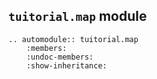## `tuitorial.map` module

```{eval-rst}
.. automodule:: tuitorial.map
    :members:
    :undoc-members:
    :show-inheritance:
```
